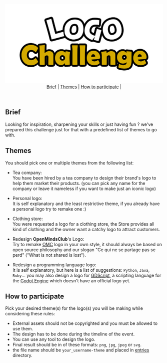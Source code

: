 <div align="center">
    <img src="banner.png">
  	<br />
		<a href="#brief">Brief</a>  |   
		<a href="#themes">Themes</a>   |  
		<a href="#how-to-participate">How to participate</a>   |  
	</p>
</div>
<br>

## Brief
Looking for inspiration, sharpening your skills or just having fun ? we've prepared this challenge just for that with a predefined list of themes to go with.

## Themes

You should pick one or multiple themes from the following list:
 * Tea company:  
    You have been hired by a tea company to design their brand's logo to help them market their products. (you can pick any name for the company or leave it nameless if you want to make just an iconic logo)

 * Personal logo:  
    It is self explanatory and the least restrictive theme, if you already have a personal logo try to remake one :)
    
 * Clothing store:  
    You were requested a logo for a clothing store, the Store provides all kind of clothing and the owner want a catchy logo to attract customers.

 * Redesign **OpenMindsClub**'s Logo:  
	Try to remake [OMC](omc-logo.png) logo in your own style, it should always be based on open source philosophy and our slogan "Ce qui ne se partage pas se perd" ("What is not shared is lost").

 * Redesign a programming language logo:  
    It is self explanatory, but here is a list of suggestions: `Python`, `Java`, `Ruby`... you may also design a logo for [GDScript](https://docs.godotengine.org/en/stable/getting_started/scripting/gdscript/index.html), a scripting language for the [Godot Engine](https://godotengine.org) which doesn't have an official logo yet.

## How to participate

Pick your desired theme(s) for the logo(s) you will be making while considering these rules:
* External assets should not be copyrighted and you must be allowed to use them.
* The design has to be done during the timeline of the event.
* You can use any tool to design the logo.
* Final result should be in of these formats: `png`, `jpg`, `jpeg` or `svg`.
* the file name should be `your_username-theme` and placed in [entries](entries) directory.